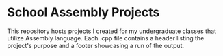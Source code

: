 # School Assembly Projects
This repository hosts projects I created for my undergraduate classes that utilize Assembly language. Each .cpp file contains a header listing the project's purpose and a footer showcasing a run of the output.
